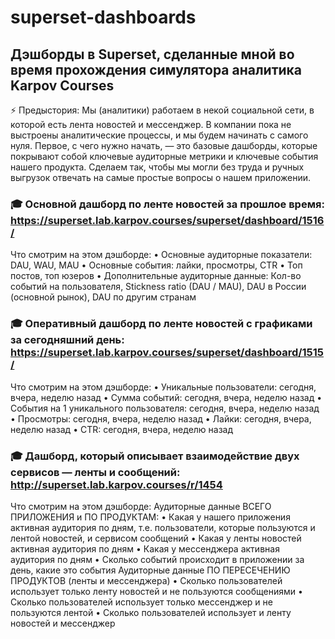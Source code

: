 # superset-dashboards
## Дэшборды в Superset, сделанные мной во время прохождения симулятора аналитика Karpov Courses

⚡ Предыстория:
Мы (аналитики) работаем в некой социальной сети, в которой есть лента новостей и мессенджер. В компании пока не выстроены аналитические процессы, и мы будем начинать с самого нуля. Первое, с чего нужно начать, — это базовые дашборды, которые покрывают собой ключевые аудиторные метрики и ключевые события нашего продукта. Сделаем так, чтобы мы могли без труда и ручных выгрузок отвечать на самые простые вопросы о нашем приложении.

### 🎓 Основной дашборд по ленте новостей за прошлое время: https://superset.lab.karpov.courses/superset/dashboard/1516/
Что смотрим на этом дэшборде: 
• Основные аудиторные показатели: DAU, WAU, MAU
• Основные события: лайки, просмотры, CTR
• Топ постов, топ юзеров
• Дополнительные аудиторные данные: Кол-во событий на пользователя, Stickness ratio (DAU / MAU), DAU в России (основной рынок), DAU по другим странам

### 🎓 Оперативный дашборд по ленте новостей с графиками за сегодняшний день: https://superset.lab.karpov.courses/superset/dashboard/1515/
Что смотрим на этом дэшборде: 
• Уникальные пользователи: сегодня, вчера, неделю назад
• Сумма событий: сегодня, вчера, неделю назад
• События на 1 уникального пользователя: сегодня, вчера, неделю назад
• Просмотры: сегодня, вчера, неделю назад
• Лайки: сегодня, вчера, неделю назад
• CTR: сегодня, вчера, неделю назад

### 🎓 Дашборд, который описывает взаимодействие двух сервисов — ленты и сообщений: http://superset.lab.karpov.courses/r/1454
Что смотрим на этом дэшборде:
Аудиторные данные ВСЕГО ПРИЛОЖЕНИЯ и ПО ПРОДУКТАМ:
• Какая у нашего приложения активная аудитория по дням, т.е. пользователи, которые пользуются и лентой новостей, и сервисом сообщений
• Какая у ленты новостей активная аудитория по дням
• Какая у мессенджера активная аудитория по дням
• Сколько событий происходит в приложении за день, какие это события
Аудиторные данные ПО ПЕРЕСЕЧЕНИЮ ПРОДУКТОВ (ленты и мессенджера)
• Сколько пользователей использует только ленту новостей и не пользуются сообщениями
• Сколько пользователей использует только мессенджер и не пользуются лентой
• Сколько пользователей использует и ленту новостей и мессенджер
